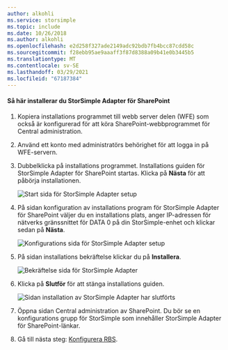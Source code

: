 ```yaml
---
author: alkohli
ms.service: storsimple
ms.topic: include
ms.date: 10/26/2018
ms.author: alkohli
ms.openlocfilehash: e2d258f327ade2149adc92bdb7fb4bcc87cdd58c
ms.sourcegitcommit: f28ebb95ae9aaaff3f87d8388a09b41e0b3445b5
ms.translationtype: MT
ms.contentlocale: sv-SE
ms.lasthandoff: 03/29/2021
ms.locfileid: "67187384"
---
```

#### <a name="to-install-the-storsimple-adapter-for-sharepoint"></a>Så här installerar du StorSimple Adapter för SharePoint
1. Kopiera installations programmet till webb server delen (WFE) som också är konfigurerad för att köra SharePoint-webbprogrammet för Central administration. 
2. Använd ett konto med administratörs behörighet för att logga in på WFE-servern.
3. Dubbelklicka på installations programmet. Installations guiden för StorSimple Adapter för SharePoint startas. Klicka på **Nästa** för att påbörja installationen.
   
    ![Start sida för StorSimple Adapter setup](./media/storsimple-install-sharepoint-adapter/HCS_SSASP_Setup1-include.png)
4. På sidan konfiguration av installations program för StorSimple Adapter för SharePoint väljer du en installations plats, anger IP-adressen för nätverks gränssnittet för DATA 0 på din StorSimple-enhet och klickar sedan på **Nästa**. 
   
    ![Konfigurations sida för StorSimple Adapter setup](./media/storsimple-install-sharepoint-adapter/HCS_SSASP_Setup2-include.png) 
5. På sidan installations bekräftelse klickar du på **Installera**.
   
    ![Bekräftelse sida för StorSimple Adapter](./media/storsimple-install-sharepoint-adapter/HCS_SSASP_Confirm_Setup-include.png) 
6. Klicka på **Slutför** för att stänga installations guiden.
   
    ![Sidan installation av StorSimple Adapter har slutförts](./media/storsimple-install-sharepoint-adapter/HCS_SSASP_Setup_finish-include.png) 
7. Öppna sidan Central administration av SharePoint. Du bör se en konfigurations grupp för StorSimple som innehåller StorSimple Adapter för SharePoint-länkar.
8. Gå till nästa steg: [Konfigurera RBS](#configure-rbs).

